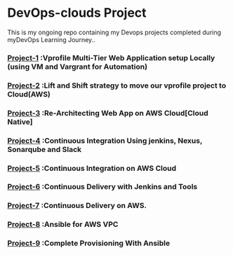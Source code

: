 # DevOps-clouds Project
 This is my ongoing repo containing my Devops projects completed during myDevOps Learning Journey..
### [Project-1](Project-1) :Vprofile Multi-Tier Web Application setup Locally (using VM and Vargrant for Automation)

### [Project-2](Project-2) :Lift and Shift strategy to move our vprofile project to Cloud(AWS)

### [Project-3](Project-3) :Re-Architecting Web App on AWS Cloud[Cloud Native]

### [Project-4](Project-4) :Continuous Integration Using jenkins, Nexus, Sonarqube and Slack

### [Project-5](Project-5) :Continuous Integration on AWS Cloud 

### [Project-6](Project-6) :Continuous Delivery with Jenkins and Tools

### [Project-7](Project-7) :Continuous Delivery on AWS.

### [Project-8](Project-8) :Ansible for AWS VPC

### [Project-9](Project-9) :Complete Provisioning With Ansible